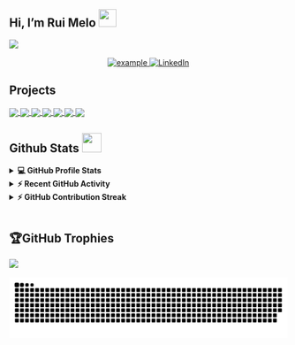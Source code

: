 
## Hi, I’m Rui Melo <img src = "https://raw.githubusercontent.com/MartinHeinz/MartinHeinz/master/wave.gif" width = 32px height = 32px> 
<p>
  <a href="https://github.com/DenverCoder1/readme-typing-svg"><img src="https://readme-typing-svg.herokuapp.com?&font=IBM+Plex+Sans&color=abcdef&size=20&lines=Well,+hello+there!;My+name's+Rui+!;I'm+a+Data+Scientist;I'm+also+a+Master's+Degree+student+in+Portugal" /></a>
</p>

<p align ="center">
  <a href="mailto:rufimelo99@gmail.com?subject=Feedback%20From%20Github&body=Hello," target="_blank">
    <img src="https://img.shields.io/badge/Gmail-D14836?style=for-the-badge&logo=gmail&logoColor=white" alt="example"/>
  </a>
   <a href="https://www.linkedin.com/in/rui--melo/" target="_blank">
    <img alt="LinkedIn" src="https://img.shields.io/badge/LinkedIn-0077B5?style=for-the-badge&logo=linkedin&logoColor=white">
  </a>   
 
  </p>


## Projects

<a href="https://github.com/rufimelo99/[UltimateChess](https://github.com/rufimelo99/UltimateChess)">
  <img align="center" src="https://github-readme-stats.anuraghazra1.vercel.app/api/pin/?username=rufimelo99&repo=UltimateChess&theme=dark" />

</a>  
<a href="https://github.com/rufimelo99/[Captivity](https://github.com/rufimelo99/UltimateChess)">
  <img align="center" src="https://github-readme-stats.anuraghazra1.vercel.app/api/pin/?username=rufimelo99&repo=Captivity&theme=dark" />

</a>  
<a href="https://github.com/rufimelo99/MNIST(https://github.com/rufimelo99/UltimateChess)">
  <img align="center" src="https://github-readme-stats.anuraghazra1.vercel.app/api/pin/?username=rufimelo99&repo=MNIST&theme=dark" />

</a>  
<a href="https://github.com/rufimelo99/AASMA(https://github.com/rufimelo99/UltimateChess)">
  <img align="center" src="https://github-readme-stats.anuraghazra1.vercel.app/api/pin/?username=rufimelo99&repo=AASMA&theme=dark" />

</a>  
<a href="https://github.com/rufimelo99/bomberman-ai(https://github.com/rufimelo99/UltimateChess)">
  <img align="center" src="https://github-readme-stats.anuraghazra1.vercel.app/api/pin/?username=rufimelo99&repo=bomberman-ai&theme=dark" />

</a>  
<a href="https://github.com/rufimelo99/UltimatumGame">
  <img align="center" src="https://github-readme-stats.anuraghazra1.vercel.app/api/pin/?username=rufimelo99&repo=UltimatumGame&theme=dark" />

</a>  
<a href="https://github.com/rufimelo99/LegoInteractive">
  <img align="center" src="https://github-readme-stats.anuraghazra1.vercel.app/api/pin/?username=rufimelo99&repo=LegoInteractive&theme=dark" />

</a>  



## Github Stats <img src = "https://i.pinimg.com/originals/65/c4/f4/65c4f452571be1261e9c623f7da488ac.gif" width = 35px height = 35px>


<details> 
  <summary><b>💻 GitHub Profile Stats</b></summary>
  <br/>
<p align="left"> <img src="https://komarev.com/ghpvc/?username=rufimelo99&label=Profile%20views&color=0e75b6&style=flat" alt="rufimelo99" /> </p>
  <p align="center">
    <a href="https://github.com/anuraghazra/github-readme-stats"><img alt="Ifeanyi's Github Stats" src="https://github-readme-stats.vercel.app/api?username=rufimelo99&show_icons=true&count_private=true&theme=dark" height="192px"/></a>
<br/>
  &nbsp;
	  <img src="https://github-readme-stats.vercel.app/api/top-langs?username=rufimelo99&show_icons=true&locale=en&layout=compact&theme=dark" alt="nneji123" height="192px"/>
  <br/>
  </p>
</details>


<details>
  <summary><b>⚡ Recent GitHub Activity</b></summary>
  <br/>
   <a href="https://github.com/nneji123"><img alt="Ifeanyi's Activity Graph" src="https://activity-graph.herokuapp.com/graph?username=rufimelo99&custom_title=Ifeanyi's%20Contribution%20Graph&theme=dark" /></a>
  <br/>

</details>

<details>
  <summary><b>⚡ GitHub Contribution Streak</b></summary>
  <br/>
   <a href="https://github.com/rufimelo99"><img alt="rufimelo99's Contribution Streak" src="https://github-readme-streak-stats.herokuapp.com/?user=rufimelo99&theme=dark" /></a>
  <br/>

</details>


<br/>

## 🏆GitHub Trophies
![](https://github-profile-trophy.vercel.app/?username=rufimelo99&theme=dark&no-frame=false&no-bg=false&margin-w=4)

<p align="center">
  <img  src="https://raw.githubusercontent.com/Elanza-48/Elanza-48/main/resources/img/github-contribution-grid-snake.svg"
    alt="example" />
</p>


<!---
## About Me
- 🌱 I’m currently learning **Deep Learning**

- 📫 How to reach me **rufimelo99@gmail.com**







